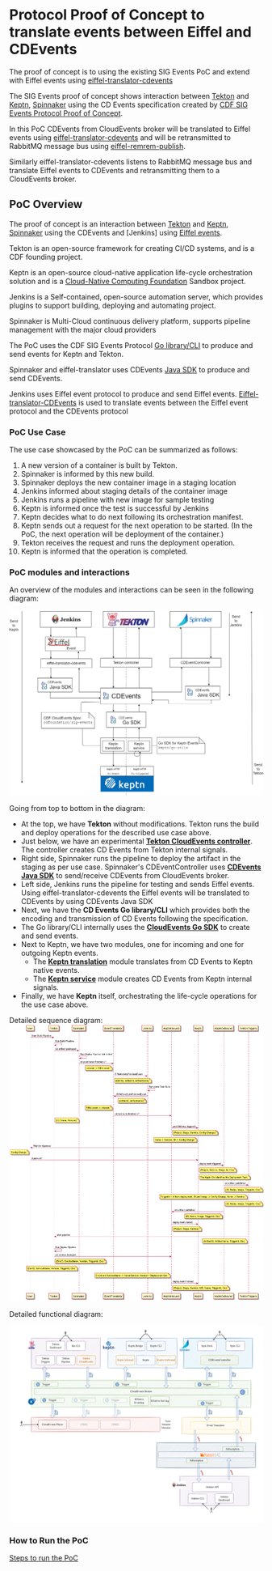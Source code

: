# Protocol Proof of Concept to translate events between Eiffel and CDEvents
The proof of concept is to using the existing SIG Events PoC and extend with Eiffel events using [eiffel-translator-cdevents](https://github.com/eiffel-community/eiffel-translator-cdevents)

The SIG Events proof of concept shows interaction between [Tekton](https://tekton.dev)
and [Keptn](https://keptn.sh/), [Spinnaker](https://spinnaker.io) using the CD Events specification created by [CDF SIG Events Protocol Proof of Concept](https://github.com/cdfoundation/sig-events/tree/main/poc#cdf-sig-events-protocol-proof-of-concept).

In this PoC CDEvents from CloudEvents broker will be translated to Eiffel events using [eiffel-translator-cdevents](https://github.com/eiffel-community/eiffel-translator-cdevents) and will be retransmitted to RabbitMQ message bus using [eiffel-remrem-publish](https://github.com/eiffel-community/eiffel-remrem-publish).

Similarly eiffel-translator-cdevents listens to RabbitMQ message bus and translate Eiffel events to CDEvents and retransmitting them to a CloudEvents broker.

## PoC Overview

The proof of concept is an interaction between [Tekton](https://tekton.dev)
and [Keptn](https://keptn.sh/), [Spinnaker](https://spinnaker.io) using the CDEvents and [Jenkins] using [Eiffel events](https://eiffel-community.github.io/).

Tekton is an open-source framework for creating CI/CD systems, and is a CDF
founding project.

Keptn is an open-source cloud-native application life-cycle orchestration
solution and is a [Cloud-Native Computing Foundation](https://www.cncf.io/)
Sandbox project.

Jenkins is a Self-contained, open-source automation server, which
provides plugins to support building, deploying and automating project.

Spinnaker is Multi-Cloud continuous delivery platform,
supports pipeline management with the major cloud providers


The PoC uses the CDF SIG Events Protocol [Go library/CLI](https://github.com/cdfoundation/sig-events/tree/main/cde/sdk/go) to produce and send events for Keptn and Tekton.

Spinnaker and eiffel-translator uses CDEvents [Java SDK](https://github.com/cdevents/sdk-java) to produce and send CDEvents.

Jenkins uses Eiffel event protocol to produce and send Eiffel events.  [Eiffel-translator-CDEvents](https://github.com/eiffel-community/eiffel-translator-cdevents) is used to translate events between the Eiffel event protocol and the CDEvents protocol


### PoC Use Case

The use case showcased by the PoC can be summarized as follows:

1. A new version of a container is built by Tekton.
2. Spinnaker is informed by this new build.
3. Spinnaker deploys the new container image in a staging location
4. Jenkins informed about staging details of the container image
5. Jenkins runs a pipeline with new image for sample testing
6. Keptn is informed once the test is successful by Jenkins
3. Keptn decides what to do next following its orchestration manifest.
4. Keptn sends out a request for the next operation to be started.
   (In the PoC, the next operation will be deployment of the container.)
5. Tekton receives the request and runs the deployment operation.
6. Keptn is informed that the operation is completed.

### PoC modules and interactions

An overview of the modules and interactions can be seen in the following diagram:

![poc diagram](CDF-events-Spinnaker-Eiffel-PoC.png "PoC Diagram")

Going from top to bottom in the diagram:

* At the top, we have **Tekton** without modifications.
  Tekton runs the build and deploy operations for the described use case above.
* Just below, we have an experimental **[Tekton CloudEvents controller](https://github.com/tektoncd/experimental/tree/main/cloudevents)**.
  The controller creates CD Events from Tekton internal signals.
* Right side, Spinnaker runs the pipeline to deploy the artifact in the staging as per use case. Spinnaker's CDEventController uses **[ CDEvents Java SDK](https://github.com/cdevents/sdk-java)** to send/receive CDEvents from CloudEvents broker.
* Left side, Jenkins runs the pipeline for testing and sends Eiffel events. Using eiffel-translator-cdevents the Eiffel events will be translated to CDEvents by using  CDEvents Java SDK
* Next, we have the **CD Events Go library/CLI** which provides both the encoding
  and transmission of CD Events following the specification.
* The Go library/CLI internally uses the **[CloudEvents Go SDK](https://github.com/cloudevents/sdk-go)**
  to create and send events.
* Next to Keptn, we have two modules, one for incoming and one for outgoing Keptn events.
  * The **[Keptn translation](https://github.com/salaboy/keptn-cdf-translator)** module translates from CD Events
  to Keptn native events.
  * The **[Keptn service](https://github.com/salaboy/cdf-events-keptn-adapter)** module creates CD Events from Keptn internal signals.
* Finally, we have **Keptn** itself, orchestrating the life-cycle operations for the use case above.

Detailed sequence diagram:
![poc sequence diagram](sequence-spin-eiffel-cdevents.png "PoC Sequence Diagram")

Detailed functional diagram:

![poc functional diagram](sig-events-spinnaker-eiffel-functional.png "PoC Functional Diagram")


### How to Run the PoC

[Steps to run the PoC](./demo-script.md)
